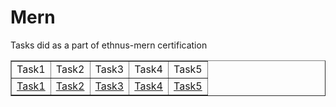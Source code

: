 # Mern
Tasks did as a part of ethnus-mern certification

<html>
<body>
    <table border="1" cellpadding="10" cellspacing="0">
        <tr>
            <td>Task1</td>
            <td>Task2</td>
            <td>Task3</td>
            <td>Task4</td>
            <td>Task5</td>
        </tr>
        <tr>
            <td><a href="html-1.html">Task1</a></td>
            <td><a href="html-2.html">Task2</a></td>
            <td><a href="html-3.html">Task3</a></td>
            <td><a href="html-4.html">Task4</a></td>
            <td><a href="html-5.html">Task5</a></td>
        </tr>
    </table>
</body>
</html>
